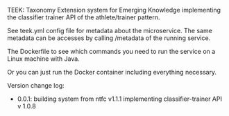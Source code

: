 TEEK: Taxonomy Extension system for Emerging Knowledge implementing the classifier trainer API of the athlete/trainer pattern. 

See teek.yml config file for metadata about the microservice. The same metadata can be accesses by calling /metadata of the running service. 

The Dockerfile to see which commands you need to run the service on a Linux machine with Java. 

Or you can just run the Docker container including everything necessary. 

Version change log:

- 0.0.1: building system from ntfc v1.1.1 implementing classifier-trainer API v 1.0.8